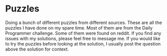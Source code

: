 # Puzzles
Doing a bunch of different puzzles from different sources. These are all the puzzles I have done on my spare time. Most of them are from the Daily Programmer challenge. Some of them were found on reddit. If you find any issues with my solutions, please feel free to message me.
If you would like to try the puzzles before looking at the solution, I usually post the question above the solution for context.
